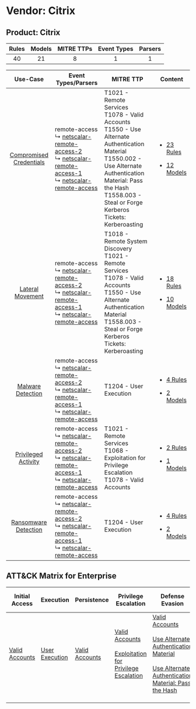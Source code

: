 Vendor: Citrix
==============
Product: Citrix
---------------
| Rules | Models | MITRE TTPs | Event Types | Parsers |
|:-----:|:------:|:----------:|:-----------:|:-------:|
|  40   |   21   |     8      |      1      |    1    |

|                                  Use-Case                                  | Event Types/Parsers                                                                                                                                                                                                                                                              | MITRE TTP                                                                                                                                                                                                                                | Content                                                                                                            |
|:--------------------------------------------------------------------------:| -------------------------------------------------------------------------------------------------------------------------------------------------------------------------------------------------------------------------------------------------------------------------------- | ---------------------------------------------------------------------------------------------------------------------------------------------------------------------------------------------------------------------------------------- | ------------------------------------------------------------------------------------------------------------------ |
| [Compromised Credentials](../../../UseCases/uc_compromised_credentials.md) |  remote-access<br> ↳ [netscalar-remote-access-2](Parsers/parserContent_netscalar-remote-access-2.md)<br> ↳ [netscalar-remote-access-1](Parsers/parserContent_netscalar-remote-access-1.md)<br> ↳ [netscalar-remote-access](Parsers/parserContent_netscalar-remote-access.md)<br> | T1021 - Remote Services<br>T1078 - Valid Accounts<br>T1550 - Use Alternate Authentication Material<br>T1550.002 - Use Alternate Authentication Material: Pass the Hash<br>T1558.003 - Steal or Forge Kerberos Tickets: Kerberoasting<br> | [<ul><li>23 Rules</li></ul><ul><li>12 Models</li></ul>](Rules_Models/r_m_citrix_citrix_Compromised_Credentials.md) |
|        [Lateral Movement](../../../UseCases/uc_lateral_movement.md)        |  remote-access<br> ↳ [netscalar-remote-access-2](Parsers/parserContent_netscalar-remote-access-2.md)<br> ↳ [netscalar-remote-access-1](Parsers/parserContent_netscalar-remote-access-1.md)<br> ↳ [netscalar-remote-access](Parsers/parserContent_netscalar-remote-access.md)<br> | T1018 - Remote System Discovery<br>T1021 - Remote Services<br>T1078 - Valid Accounts<br>T1550 - Use Alternate Authentication Material<br>T1558.003 - Steal or Forge Kerberos Tickets: Kerberoasting<br>                                  | [<ul><li>18 Rules</li></ul><ul><li>10 Models</li></ul>](Rules_Models/r_m_citrix_citrix_Lateral_Movement.md)        |
|       [Malware Detection](../../../UseCases/uc_malware_detection.md)       |  remote-access<br> ↳ [netscalar-remote-access-2](Parsers/parserContent_netscalar-remote-access-2.md)<br> ↳ [netscalar-remote-access-1](Parsers/parserContent_netscalar-remote-access-1.md)<br> ↳ [netscalar-remote-access](Parsers/parserContent_netscalar-remote-access.md)<br> | T1204 - User Execution<br>                                                                                                                                                                                                               | [<ul><li>4 Rules</li></ul><ul><li>2 Models</li></ul>](Rules_Models/r_m_citrix_citrix_Malware_Detection.md)         |
|     [Privileged Activity](../../../UseCases/uc_privileged_activity.md)     |  remote-access<br> ↳ [netscalar-remote-access-2](Parsers/parserContent_netscalar-remote-access-2.md)<br> ↳ [netscalar-remote-access-1](Parsers/parserContent_netscalar-remote-access-1.md)<br> ↳ [netscalar-remote-access](Parsers/parserContent_netscalar-remote-access.md)<br> | T1021 - Remote Services<br>T1068 - Exploitation for Privilege Escalation<br>T1078 - Valid Accounts<br>                                                                                                                                   | [<ul><li>2 Rules</li></ul><ul><li>1 Models</li></ul>](Rules_Models/r_m_citrix_citrix_Privileged_Activity.md)       |
|    [Ransomware Detection](../../../UseCases/uc_ransomware_detection.md)    |  remote-access<br> ↳ [netscalar-remote-access-2](Parsers/parserContent_netscalar-remote-access-2.md)<br> ↳ [netscalar-remote-access-1](Parsers/parserContent_netscalar-remote-access-1.md)<br> ↳ [netscalar-remote-access](Parsers/parserContent_netscalar-remote-access.md)<br> | T1204 - User Execution<br>                                                                                                                                                                                                               | [<ul><li>4 Rules</li></ul><ul><li>2 Models</li></ul>](Rules_Models/r_m_citrix_citrix_Ransomware_Detection.md)      |

ATT&CK Matrix for Enterprise
----------------------------
| Initial Access                                                      | Execution                                                           | Persistence                                                         | Privilege Escalation                                                                                                                                          | Defense Evasion                                                                                                                                                                                                                                                            | Credential Access                                                                                                                                                                           | Discovery                                                                    | Lateral Movement                                                                                                                                               | Collection | Command and Control | Exfiltration | Impact |
| ------------------------------------------------------------------- | ------------------------------------------------------------------- | ------------------------------------------------------------------- | ------------------------------------------------------------------------------------------------------------------------------------------------------------- | -------------------------------------------------------------------------------------------------------------------------------------------------------------------------------------------------------------------------------------------------------------------------- | ------------------------------------------------------------------------------------------------------------------------------------------------------------------------------------------- | ---------------------------------------------------------------------------- | -------------------------------------------------------------------------------------------------------------------------------------------------------------- | ---------- | ------------------- | ------------ | ------ |
| [Valid Accounts](https://attack.mitre.org/techniques/T1078)<br><br> | [User Execution](https://attack.mitre.org/techniques/T1204)<br><br> | [Valid Accounts](https://attack.mitre.org/techniques/T1078)<br><br> | [Valid Accounts](https://attack.mitre.org/techniques/T1078)<br><br>[Exploitation for Privilege Escalation](https://attack.mitre.org/techniques/T1068)<br><br> | [Valid Accounts](https://attack.mitre.org/techniques/T1078)<br><br>[Use Alternate Authentication Material](https://attack.mitre.org/techniques/T1550)<br><br>[Use Alternate Authentication Material: Pass the Hash](https://attack.mitre.org/techniques/T1550/002)<br><br> | [Steal or Forge Kerberos Tickets](https://attack.mitre.org/techniques/T1558)<br><br>[Steal or Forge Kerberos Tickets: Kerberoasting](https://attack.mitre.org/techniques/T1558/003)<br><br> | [Remote System Discovery](https://attack.mitre.org/techniques/T1018)<br><br> | [Remote Services](https://attack.mitre.org/techniques/T1021)<br><br>[Use Alternate Authentication Material](https://attack.mitre.org/techniques/T1550)<br><br> |            |                     |              |        |